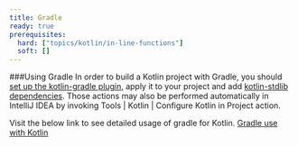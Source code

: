 ```yaml
---
title: Gradle
ready: true
prerequisites:
  hard: ["topics/kotlin/in-line-functions"]
  soft: []
---
```


###Using Gradle
In order to build a Kotlin project with Gradle, you should [set up the kotlin-gradle plugin](https://kotlinlang.org/docs/reference/using-gradle.html#plugin-and-versions), apply it to your project and add [kotlin-stdlib dependencies](https://kotlinlang.org/docs/reference/using-gradle.html#configuring-dependencies). Those actions may also be performed automatically in IntelliJ IDEA by invoking Tools | Kotlin | Configure Kotlin in Project action.

Visit the below link to see detailed usage of gradle for Kotlin.
[Gradle use with Kotlin](https://kotlinlang.org/docs/reference/using-gradle.html)
